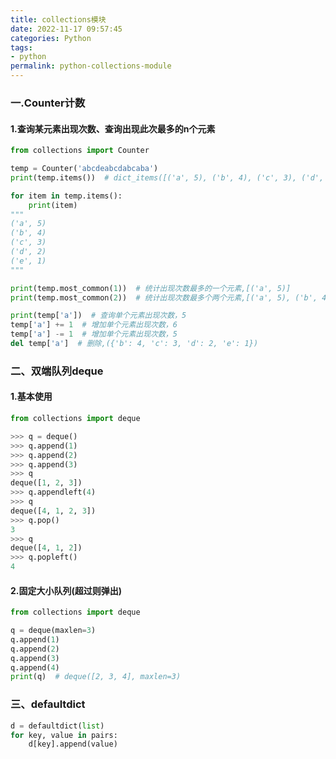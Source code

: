 ```yaml
---
title: collections模块
date: 2022-11-17 09:57:45
categories: Python
tags:
- python
permalink: python-collections-module
---
```


### 一.Counter计数

#### 1.查询某元素出现次数、查询出现此次最多的n个元素

```python
from collections import Counter

temp = Counter('abcdeabcdabcaba')
print(temp.items())  # dict_items([('a', 5), ('b', 4), ('c', 3), ('d', 2), ('e', 1)])

for item in temp.items():
    print(item)
"""
('a', 5)
('b', 4)
('c', 3)
('d', 2)
('e', 1)
"""

print(temp.most_common(1))  # 统计出现次数最多的一个元素,[('a', 5)]
print(temp.most_common(2))  # 统计出现次数最多个两个元素,[('a', 5), ('b', 4)]

print(temp['a'])  # 查询单个元素出现次数，5
temp['a'] += 1  # 增加单个元素出现次数，6
temp['a'] -= 1  # 增加单个元素出现次数，5
del temp['a']  # 删除,({'b': 4, 'c': 3, 'd': 2, 'e': 1})
```
<!--more-->

### 二、双端队列deque

#### 1.基本使用

```python
from collections import deque

>>> q = deque()
>>> q.append(1)
>>> q.append(2)
>>> q.append(3)
>>> q
deque([1, 2, 3])
>>> q.appendleft(4)
>>> q
deque([4, 1, 2, 3])
>>> q.pop()
3
>>> q
deque([4, 1, 2])
>>> q.popleft()
4
```

#### 2.固定大小队列(超过则弹出)

```python
from collections import deque

q = deque(maxlen=3)
q.append(1)
q.append(2)
q.append(3)
q.append(4)
print(q)  # deque([2, 3, 4], maxlen=3)
```

### 三、defaultdict

```python
d = defaultdict(list)
for key, value in pairs:
    d[key].append(value)
```



